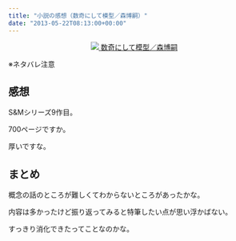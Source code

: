 ```yaml
---
title: "小説の感想（数奇にして模型／森博嗣）"
date: "2013-05-22T08:13:00+00:00"
---
```


<div style="text-align: center;">
  <a href="http://www.amazon.co.jp/gp/product/4062731940/ref=as_li_ss_il?ie=UTF8&#038;camp=247&#038;creative=7399&#038;creativeASIN=4062731940&#038;linkCode=as2&#038;tag=5000164-22"><img border="0" src="http://ws-fe.amazon-adsystem.com/widgets/q?_encoding=UTF8&#038;ASIN=4062731940&#038;Format=_SL160_&#038;ID=AsinImage&#038;MarketPlace=JP&#038;ServiceVersion=20070822&#038;WS=1&#038;tag=5000164-22" />  
<span>数奇にして模型／森博嗣</span></a><img src="http://ir-jp.amazon-adsystem.com/e/ir?t=5000164-22&#038;l=as2&#038;o=9&#038;a=4062731940" width="1" height="1" border="0" alt="" style="border:none !important; margin:0px !important;" />
</div>

※ネタバレ注意

## 感想

S&#038;Mシリーズ9作目。

700ページですか。

厚いですな。

## まとめ

概念の話のところが難しくてわからないところがあったかな。

内容は多かったけど振り返ってみると特筆したい点が思い浮かばない。

すっきり消化できたってことなのかな。
